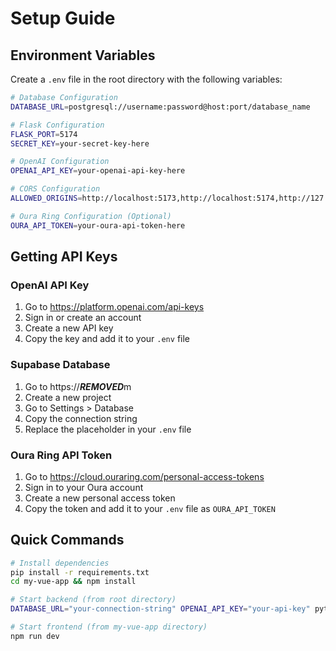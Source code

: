 # Setup Guide

## Environment Variables

Create a `.env` file in the root directory with the following variables:

```bash
# Database Configuration
DATABASE_URL=postgresql://username:password@host:port/database_name

# Flask Configuration
FLASK_PORT=5174
SECRET_KEY=your-secret-key-here

# OpenAI Configuration
OPENAI_API_KEY=your-openai-api-key-here

# CORS Configuration
ALLOWED_ORIGINS=http://localhost:5173,http://localhost:5174,http://127.0.0.1:5173,http://127.0.0.1:5174

# Oura Ring Configuration (Optional)
OURA_API_TOKEN=your-oura-api-token-here
```

## Getting API Keys

### OpenAI API Key
1. Go to https://platform.openai.com/api-keys
2. Sign in or create an account
3. Create a new API key
4. Copy the key and add it to your `.env` file

### Supabase Database
1. Go to https://***REMOVED***m
2. Create a new project
3. Go to Settings > Database
4. Copy the connection string
5. Replace the placeholder in your `.env` file

### Oura Ring API Token
1. Go to https://cloud.ouraring.com/personal-access-tokens
2. Sign in to your Oura account
3. Create a new personal access token
4. Copy the token and add it to your `.env` file as `OURA_API_TOKEN`

## Quick Commands

```bash
# Install dependencies
pip install -r requirements.txt
cd my-vue-app && npm install

# Start backend (from root directory)
DATABASE_URL="your-connection-string" OPENAI_API_KEY="your-api-key" python3 app.py

# Start frontend (from my-vue-app directory)
npm run dev
```
